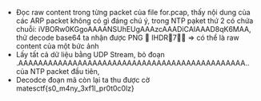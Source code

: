 - Đọc raw content trong từng packet của file for.pcap, thấy nội dung của các ARP packet không có gì đáng chú ý, 
trong NTP pạket thứ 2 có chứa chuỗi: iVBORw0KGgoAAAANSUhEUgAAAzcAAADiCAIAAAD8qK6MAA, thử decode base64 ta nhận được
PNG

IHDR7
=> có thể là raw content của một bức ảnh
- Lấy tất cả dữ liệu bằng UDP Stream, bỏ đoạn .AAAAAAAAAAAAAAAAAAAAAAAAAAAAAAAAAAAAAAAAAAAAAA.. của NTP packet đầu tiên,
- Decodce đoạn mã còn lại ta thu được cờ matesctf{s0_m4ny_3xf1l_pr0t0c0lz}

